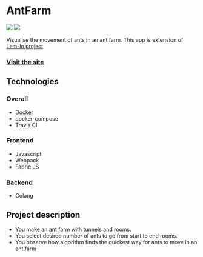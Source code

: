 # AntFarm

<img src="https://img.shields.io/badge/License-MIT-blue.svg">
<a href="https://travis-ci.com/github/bodevone/antfarm"><img src="https://travis-ci.com/bodevone/antfarm.svg?branch=master"></a>

Visualise the movement of ants in an ant farm. This app is extension of [Lem-In project](https://github.com/01-edu/public/blob/master/subjects/lem-in/lem-in.en.md)

### [Visit the site](https://www.antfarm.ml/)

## Technologies
### Overall
* Docker
* docker-compose
* Travis CI
### Frontend
* Javascript
* Webpack
* Fabric JS
### Backend
* Golang

## Project description

* You make an ant farm with tunnels and rooms.
* You select desired number of ants to go from start to end rooms.
* You observe how algorithm finds the quickest way for ants to move in an ant farm